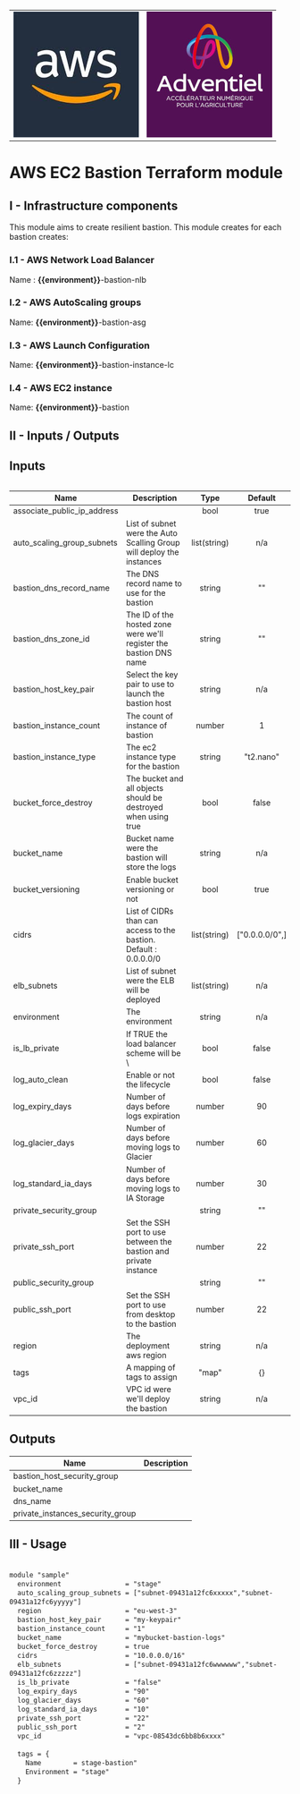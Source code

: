 <table>
  <tr>
    <td style="text-align: center; vertical-align: middle;"><img src="_docs/logo_aws.jpg"/></td>
    <td style="text-align: center; vertical-align: middle;"><img src="_docs/logo_adv.jpg"/></td>
  </tr> 
<table>

# AWS EC2 Bastion Terraform module

## I - Infrastructure components

This module aims to create resilient bastion. This module creates for each bastion creates:

### I.1 - AWS Network Load Balancer

Name : **{{environment}}**-bastion-nlb

### I.2 - AWS AutoScaling groups

Name: **{{environment}}**-bastion-asg

### I.3 - AWS Launch Configuration

Name: **{{environment}}**-bastion-instance-lc

### I.4 - AWS EC2 instance

Name: **{{environment}}**-bastion

## II - Inputs / Outputs

## Inputs

| Name | Description | Type | Default |
|------|-------------|:----:|:-----:|
| associate\_public\_ip\_address |  | bool | true |
| auto\_scaling\_group\_subnets | List of subnet were the Auto Scalling Group will deploy the instances | list(string) | n/a |
| bastion\_dns\_record\_name | The DNS record name to use for the bastion | string | "" |
| bastion\_dns\_zone\_id | The ID of the hosted zone were we'll register the bastion DNS name | string | "" |
| bastion\_host\_key\_pair | Select the key pair to use to launch the bastion host | string | n/a |
| bastion\_instance\_count | The count of instance of bastion | number | 1 |
| bastion\_instance\_type | The ec2 instance type for the bastion | string | "t2.nano" |
| bucket\_force\_destroy | The bucket and all objects should be destroyed when using true | bool | false |
| bucket\_name | Bucket name were the bastion will store the logs | string | n/a |
| bucket\_versioning | Enable bucket versioning or not | bool | true |
| cidrs | List of CIDRs than can access to the bastion. Default : 0.0.0.0/0 | list(string) | \["0.0.0.0/0",\] |
| elb\_subnets | List of subnet were the ELB will be deployed | list(string) | n/a |
| environment | The environment | string | n/a |
| is\_lb\_private | If TRUE the load balancer scheme will be \ | bool | false |
| log\_auto\_clean | Enable or not the lifecycle | bool | false |
| log\_expiry\_days | Number of days before logs expiration | number | 90 |
| log\_glacier\_days | Number of days before moving logs to Glacier | number | 60 |
| log\_standard\_ia\_days | Number of days before moving logs to IA Storage | number | 30 |
| private\_security\_group |  | string | "" |
| private\_ssh\_port | Set the SSH port to use between the bastion and private instance | number | 22 |
| public\_security\_group |  | string | "" |
| public\_ssh\_port | Set the SSH port to use from desktop to the bastion | number | 22 |
| region | The deployment aws region | string | n/a |
| tags | A mapping of tags to assign | "map" | {} |
| vpc\_id | VPC id were we'll deploy the bastion | string | n/a |

## Outputs

| Name | Description |
|------|-------------|
| bastion\_host\_security\_group |  |
| bucket\_name |  |
| dns\_name |  |
| private\_instances\_security\_group |  |

## III - Usage

`````

module "sample"
  environment                = "stage"
  auto_scaling_group_subnets = ["subnet-09431a12fc6xxxxx","subnet-09431a12fc6yyyyy"]
  region                     = "eu-west-3"
  bastion_host_key_pair      = "my-keypair"
  bastion_instance_count     = "1"
  bucket_name                = "mybucket-bastion-logs"
  bucket_force_destroy       = true
  cidrs                      = "10.0.0.0/16"
  elb_subnets                = ["subnet-09431a12fc6wwwwww","subnet-09431a12fc6zzzzz"]
  is_lb_private              = "false"
  log_expiry_days            = "90"
  log_glacier_days           = "60"
  log_standard_ia_days       = "10"
  private_ssh_port           = "22"
  public_ssh_port            = "2"
  vpc_id                     = "vpc-08543dc6bb8b6xxxx"

  tags = {
    Name        = stage-bastion"
    Environment = "stage"
  }

`````